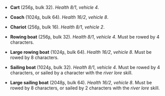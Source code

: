 * **Cart** (256ʂ, bulk 32).
_Health 8/1_, _vehicle 4_.

* **Coach** (1024ʂ, bulk 64).
_Health 16/2_, _vehicle 8_.

* **Chariot** (256ʂ, bulk 16).
_Health 8/1_, _vehicle 2_.

* **Rowing boat** (256ʂ, bulk 32).
_Health 8/1_, _vehicle 4_.
Must be rowed by 4 characters.

* **Large rowing boat** (1024ʂ, bulk 64).
_Health 16/2_, _vehicle 8_.
Must be rowed by 8 characters.

* **Sailing boat** (1024ʂ, bulk 32).
_Health 8/1_, _vehicle 4_.
Must be rowed by 4 characters, or sailed by a character with the _river lore_ skill.

* **Large sailing boat** (2048ʂ, bulk 64).
_Health 16/2_, _vehicle 8_.
Must be rowed by 8 characters, or sailed by 2 characters with the _river lore_ skill.

